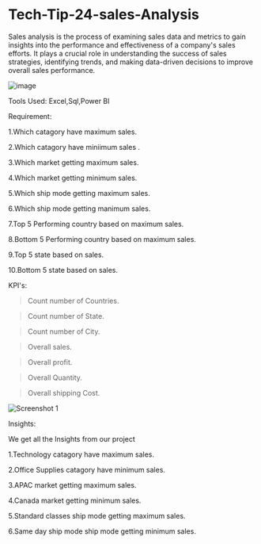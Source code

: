 # Tech-Tip-24-sales-Analysis

Sales analysis is the process of examining sales data and metrics to gain insights into the performance and effectiveness of a company's sales efforts. It plays a crucial role in understanding the success of sales strategies, identifying trends, and making data-driven decisions to improve overall sales performance.

![image](https://github.com/jnana027/Tech-Tip-24-sales-Analysis/assets/120124430/fb7b0376-7eaf-4696-b3d7-9cc1ff3aa415)

Tools Used:
Excel,Sql,Power BI

Requirement:

1.Which catagory have maximum sales.

2.Which catagory have miniimum sales .

3.Which market getting maximum sales.

4.Which market getting minimum sales.

5.Which ship mode getting maximum sales.

6.Which ship mode  getting manimum sales.

7.Top 5 Performing country based on maximum sales.

8.Bottom 5 Performing country based on maximum sales.

9.Top 5 state based on sales.

10.Bottom 5 state based on sales.

KPI's:

>Count number of Countries.

>Count number of State.

>Count number of City.

>Overall sales.

>Overall profit.

>Overall Quantity.

>Overall shipping Cost.

![Screenshot 1](https://github.com/jnana027/Tech-Tip-24-sales-Analysis/assets/120124430/996c5d2c-e2f8-4657-abb6-6fc3082245ad)

Insights:

We get all the Insights from our project

1.Technology catagory have maximum sales.

2.Office Supplies catagory have minimum sales.

3.APAC market getting maximum sales.

4.Canada market getting minimum sales.

5.Standard classes ship mode getting maximum sales.

6.Same day ship mode ship mode getting minimum sales.
